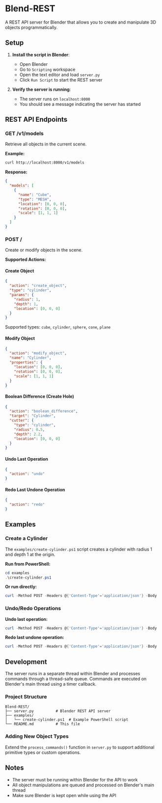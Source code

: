 # Blend-REST

A REST API server for Blender that allows you to create and manipulate 3D objects programmatically.

## Setup

1. **Install the script in Blender**:
   - Open Blender
   - Go to `Scripting` workspace
   - Open the text editor and load `server.py`
   - Click `Run Script` to start the REST server

2. **Verify the server is running**:
   - The server runs on `localhost:8000`
   - You should see a message indicating the server has started

## REST API Endpoints

### GET /v1/models
Retrieve all objects in the current scene.

**Example:**
```bash
curl http://localhost:8000/v1/models
```

**Response:**
```json
{
  "models": [
    {
      "name": "Cube",
      "type": "MESH",
      "location": [0, 0, 0],
      "rotation": [0, 0, 0],
      "scale": [1, 1, 1]
    }
  ]
}
```

### POST /
Create or modify objects in the scene.

**Supported Actions:**

#### Create Object
```json
{
  "action": "create_object",
  "type": "cylinder",
  "params": {
    "radius": 1,
    "depth": 1,
    "location": [0, 0, 0]
  }
}
```

Supported types: `cube`, `cylinder`, `sphere`, `cone`, `plane`

#### Modify Object
```json
{
  "action": "modify_object",
  "name": "Cylinder",
  "properties": {
    "location": [0, 0, 0],
    "rotation": [0, 0, 0],
    "scale": [1, 1, 1]
  }
}
```

#### Boolean Difference (Create Hole)
```json
{
  "action": "boolean_difference",
  "target": "Cylinder",
  "cutter": {
    "type": "cylinder",
    "radius": 0.5,
    "depth": 2.2,
    "location": [0, 0, 0]
  }
}
```

#### Undo Last Operation
```json
{
  "action": "undo"
}
```

#### Redo Last Undone Operation  
```json
{
  "action": "redo"
}
```

## Examples

### Create a Cylinder
The `examples/create-cylinder.ps1` script creates a cylinder with radius 1 and depth 1 at the origin.

**Run from PowerShell:**
```powershell
cd examples
.\create-cylinder.ps1
```

**Or run directly:**
```powershell
curl -Method POST -Headers @{'Content-Type'='application/json'} -Body '{"action": "create_object", "type": "cylinder", "params": {"radius": 1, "depth": 1, "location": [0, 0, 0]}}' -Uri "http://localhost:8000/"
```

### Undo/Redo Operations
**Undo last operation:**
```powershell
curl -Method POST -Headers @{'Content-Type'='application/json'} -Body '{"action": "undo"}' -Uri "http://localhost:8000/"
```

**Redo last undone operation:**
```powershell
curl -Method POST -Headers @{'Content-Type'='application/json'} -Body '{"action": "redo"}' -Uri "http://localhost:8000/"
```

## Development

The server runs in a separate thread within Blender and processes commands through a thread-safe queue. Commands are executed on Blender's main thread using a timer callback.

### Project Structure
```
Blend-REST/
├── server.py          # Blender REST API server
├── examples/
│   └── create-cylinder.ps1  # Example PowerShell script
└── README.md          # This file
```

### Adding New Object Types
Extend the `process_commands()` function in `server.py` to support additional primitive types or custom operations.

## Notes

- The server must be running within Blender for the API to work
- All object manipulations are queued and processed on Blender's main thread
- Make sure Blender is kept open while using the API
